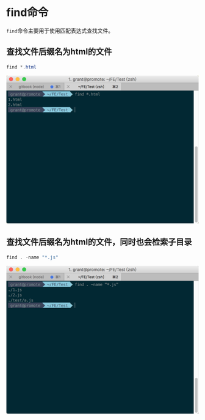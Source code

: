 # find命令

`find`命令主要用于使用匹配表达式查找文件。

## 查找文件后缀名为html的文件

```powershell
find *.html
```

![png](../img/find_1.png)

## 查找文件后缀名为html的文件，同时也会检索子目录

```powershell
find . -name "*.js"
```

![png](../img/find_2.png)